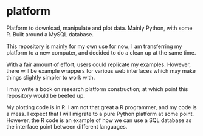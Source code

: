 # platform
Platform to download, manipulate and plot data. Mainly Python, with some R. Built around a MySQL database.

This repository is mainly for my own use for now; I am transferring my platform to a new computer, and decided to do a clean up 
at the same time.

With a fair amount of effort, users could replicate my examples. However, there will be example wrappers for various web interfaces
which may make things slightly simpler to work with.

I may write a book on research platform construction; at which point this repository would be beefed up.

My plotting code is in R. I am not that great a R programmer, and my code is a mess. I expect that I will migrate to a pure Python platform at some point. However, the R code is an example of how we can use a SQL database as the interface point between 
different languages.
